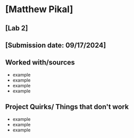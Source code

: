 # [Matthew Pikal]
## [Lab 2]
## [Submission date: 09/17/2024]
## Worked with/sources 
* example
* example
* example
* example
## Project Quirks/ Things that don't work
* example
* example
* example

